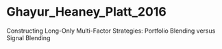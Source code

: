 # Ghayur_Heaney_Platt_2016
Constructing Long-Only Multi-Factor Strategies: Portfolio Blending versus Signal Blending
